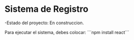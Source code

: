 <h1> Sistema de Registro </h1>

-Estado del proyecto: En construccion.

Para ejecutar el sistema, debes colocar:
´´´npm install react´´´

